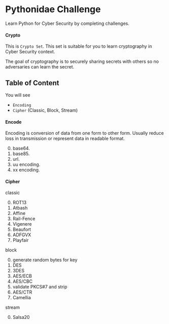 # Pythonidae Challenge

Learn Python for Cyber Security by completing challenges.

#### Crypto

This is `Crypto Set`. This set is suitable for you to learn cryptography in Cyber Security context.

The goal of cryptography is to securely sharing secrets with others so no adversaries can learn the secret.

## Table of Content

You will see

- `Encoding`
- `Cipher` (Classic, Block, Stream)

#### Encode

Encoding is conversion of data from one form to other form. Usually reduce loss in transmission or represent data in readable format.

0. base64.
1. base85.
2. url.
3. uu encoding.
4. xx encoding.

#### Cipher
    
classic

0. ROT13
1. Atbash
2. Affine
3. Rail-Fence
4. Vigenere
5. Beaufort
6. ADFGVX
7. Playfair

block

0.  generate random bytes for key
1.  DES
2.  3DES
3.  AES/ECB
4.  AES/CBC
5.  validate PKCS#7 and strip
6.  AES/CTR
7.  Camellia

stream

0. Salsa20